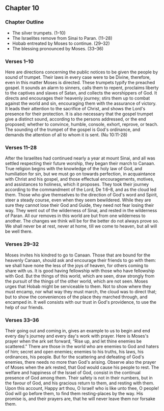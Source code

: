 ## Chapter 10

### Chapter Outline

- The silver trumpets. (1–10)
- The Israelites remove from Sinai to Paran. (11–28)
- Hobab entreated by Moses to continue. (29–32)
- The blessing pronounced by Moses. (33–36)

### Verses 1–10

Here are directions concerning the public notices to be given the people by sound of trumpet. Their laws in every case were to be Divine, therefore, even in this matter Moses is directed. These trumpets typify the preached gospel. It sounds an alarm to sinners, calls them to repent, proclaims liberty to the captives and slaves of Satan, and collects the worshippers of God. It directs and encourages their heavenly journey; stirs them up to combat against the world and sin, encouraging them with the assurance of victory. It leads their attention to the sacrifice of Christ, and shows the Lord's presence for their protection. It is also necessary that the gospel trumpet give a distinct sound, according to the persons addressed, or the end proposed; whether to convince, humble, console, exhort, reprove, or teach. The sounding of the trumpet of the gospel is God's ordinance, and demands the attention of all to whom it is sent. (Nu 10:11-28)

### Verses 11–28

After the Israelites had continued nearly a year at mount Sinai, and all was settled respecting their future worship, they began their march to Canaan. True religion begins with the knowledge of the holy law of God, and humiliation for sin, but we must go on towards perfection, in acquaintance with Christ and his gospel, and those effectual encouragements, motives, and assistances to holiness, which it proposes. They took their journey according to the commandment of the Lord, De 1:6–8, and as the cloud led them. Those who give themselves to the direction of God's word and Spirit, steer a steady course, even when they seem bewildered. While they are sure they cannot lose their God and Guide, they need not fear losing their way. They went out of the wilderness of Sinai, and rested in the wilderness of Paran. All our removes in this world are but from one wilderness to another. The changes we think will be for the better do not always prove so. We shall never be at rest, never at home, till we come to heaven, but all will be well there.

### Verses 29–32

Moses invites his kindred to go to Canaan. Those that are bound for the heavenly Canaan, should ask and encourage their friends to go with them: we shall have none the less of the joys of heaven, for others coming to share with us. It is good having fellowship with those who have fellowship with God. But the things of this world, which are seen, draw strongly from the pursuit of the things of the other world, which are not seen. Moses urges that Hobab might be serviceable to them. Not to show where they must encamp, nor what way they must march, the cloud was to direct that; but to show the conveniences of the place they marched through, and encamped in. It well consists with our trust in God's providence, to use the help of our friends.

### Verses 33–36

Their going out and coming in, gives an example to us to begin and end every day's journey and every day's work with prayer. Here is Moses's prayer when the ark set forward, “Rise up, and let thine enemies be scattered.” There are those in the world who are enemies to God and haters of him; secret and open enemies; enemies to his truths, his laws, his ordinances, his people. But for the scattering and defeating of God's enemies, there needs no more than God's arising. Observe also the prayer of Moses when the ark rested, that God would cause his people to rest. The welfare and happiness of the Israel of God, consist in the continual presence of God among them. Their safety is not in their numbers, but in the favour of God, and his gracious return to them, and resting with them. Upon this account, Happy art thou, O Israel! who is like unto thee, O people! God will go before them, to find them resting-places by the way. His promise is, and their prayers are, that he will never leave them nor forsake them.

